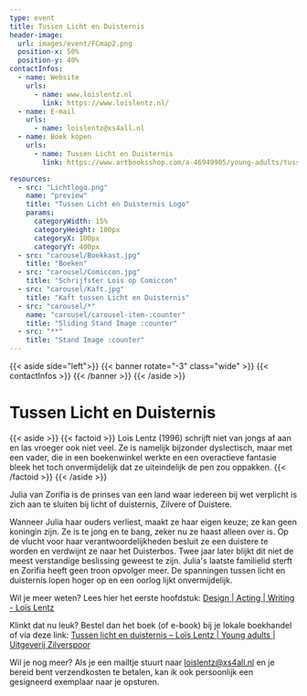 ```yaml
---
type: event
title: Tussen Licht en Duisternis
header-image:
  url: images/event/FCmap2.png
  position-x: 50%
  position-y: 40%
contactInfos:
  - name: Website
    urls:
      - name: www.loislentz.nl
        link: https://www.loislentz.nl/
  - name: E-mail
    urls: 
      - name: loislentz@xs4all.nl 
  - name: Boek kopen
    urls:
      - name: Tussen Licht en Duisternis
        link: https://www.artbooksshop.com/a-46949905/young-adults/tussen-licht-en-duisternis-lois-lentz/

resources:
  - src: "Lichtlogo.png"
    name: "preview"
    title: "Tussen Licht en Duisternis Logo"
    params:
      categoryWidth: 15%
      categoryHeight: 100px
      categoryX: 100px
      categoryY: 400px
  - src: "carousel/Boekkast.jpg"
    title: "Boeken"
  - src: "carousel/Comiccon.jpg"
    title: "Schrijfster Lois op Comiccon"
  - src: "carousel/Kaft.jpg"
    title: "Kaft tussen Licht en Duisternis"
  - src: "carousel/*"
    name: "carousel/carousel-item-:counter"
    title: "Sliding Stand Image :counter"
  - src: "**"
    title: "Stand Image :counter"
---
```

{{< aside side="left">}}
  {{< banner rotate="-3" class="wide" >}}
      {{< contactInfos >}}
  {{< /banner >}}
{{< /aside >}}


# Tussen Licht en Duisternis
{{< aside >}}
    {{< factoid >}}
        Loïs Lentz (1996) schrijft niet van jongs af aan en las vroeger ook niet veel. Ze is namelijk bijzonder dyslectisch, maar met een vader, die in een boekenwinkel werkte en een overactieve fantasie bleek het toch onvermijdelijk dat ze uiteindelijk de pen zou oppakken.
    {{< /factoid >}}
{{< /aside >}}

Julia van Zorifia is de prinses van een land waar iedereen bij wet verplicht is zich aan te sluiten bij licht of duisternis, Zilvere of Duistere.

Wanneer Julia haar ouders verliest, maakt ze haar eigen keuze; ze kan geen koningin zijn. Ze is te jong en te bang, zeker nu ze haast alleen over is. Op de vlucht voor haar verantwoordelijkheden besluit ze een duistere te worden en verdwijnt ze naar het Duisterbos.
Twee jaar later blijkt dit niet de meest verstandige beslissing geweest te zijn. Julia's laatste familielid sterft en Zorifia heeft geen troon opvolger meer.
De spanningen tussen licht en duisternis lopen hoger op en een oorlog lijkt onvermijdelijk.

Wil je meer weten? Lees hier het eerste hoofdstuk: [Design | Acting | Writing - Loïs Lentz ](https://www.loislentz.nl/) 
 
Klinkt dat nu leuk? Bestel dan het boek (of e-book) bij je lokale boekhandel of via deze link: [Tussen licht en duisternis – Loïs Lentz | Young adults | Uitgeverij Zilverspoor](https://www.artbooksshop.com/a-46949905/young-adults/tussen-licht-en-duisternis-lois-lentz/)  

Wil je nog meer? Als je een mailtje stuurt naar [loislentz@xs4all.nl](mailto:loislentz@xs4all.nl) en je bereid bent verzendkosten te betalen, kan ik ook persoonlijk een gesigneerd exemplaar naar je opsturen.  
